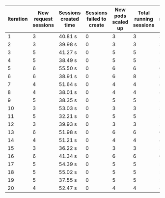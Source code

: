 | Iteration | New request sessions | Sessions created time | Sessions failed to create | New pods scaled up | Total running sessions | Total running pods | Max sessions per pod | Gaps | Sessions closed |
| --------- | -------------------- | --------------------- | ------------------------- | ------------------ | ---------------------- | ------------------ | -------------------- | ---- | --------------- |
| 1         | 3                    | 40.81 s               | 0                         | 3                  | 3                      | 3                  | 1                    | 0    | 3               |
| 2         | 3                    | 39.98 s               | 0                         | 3                  | 3                      | 3                  | 1                    | 0    | 3               |
| 3         | 5                    | 41.27 s               | 0                         | 5                  | 5                      | 5                  | 1                    | 0    | 5               |
| 4         | 5                    | 38.49 s               | 0                         | 5                  | 5                      | 5                  | 1                    | 0    | 5               |
| 5         | 6                    | 55.50 s               | 0                         | 6                  | 6                      | 6                  | 1                    | 0    | 4               |
| 6         | 6                    | 38.91 s               | 0                         | 6                  | 8                      | 8                  | 1                    | 0    | 8               |
| 7         | 4                    | 51.64 s               | 0                         | 4                  | 4                      | 4                  | 1                    | 0    | 4               |
| 8         | 4                    | 38.01 s               | 0                         | 4                  | 4                      | 4                  | 1                    | 0    | 4               |
| 9         | 5                    | 38.35 s               | 0                         | 5                  | 5                      | 5                  | 1                    | 0    | 5               |
| 10        | 3                    | 53.03 s               | 0                         | 3                  | 3                      | 3                  | 1                    | 0    | 3               |
| 11        | 5                    | 32.21 s               | 0                         | 5                  | 5                      | 5                  | 1                    | 0    | 5               |
| 12        | 3                    | 39.93 s               | 0                         | 3                  | 3                      | 3                  | 1                    | 0    | 3               |
| 13        | 6                    | 51.98 s               | 0                         | 6                  | 6                      | 6                  | 1                    | 0    | 6               |
| 14        | 4                    | 51.21 s               | 0                         | 4                  | 4                      | 4                  | 1                    | 0    | 4               |
| 15        | 3                    | 36.22 s               | 0                         | 3                  | 3                      | 3                  | 1                    | 0    | 3               |
| 16        | 6                    | 41.34 s               | 0                         | 6                  | 6                      | 6                  | 1                    | 0    | 6               |
| 17        | 5                    | 54.39 s               | 0                         | 5                  | 5                      | 5                  | 1                    | 0    | 5               |
| 18        | 5                    | 55.02 s               | 0                         | 5                  | 5                      | 5                  | 1                    | 0    | 5               |
| 19        | 5                    | 37.55 s               | 0                         | 5                  | 5                      | 5                  | 1                    | 0    | 5               |
| 20        | 4                    | 52.47 s               | 0                         | 4                  | 4                      | 4                  | 1                    | 0    | 4               |